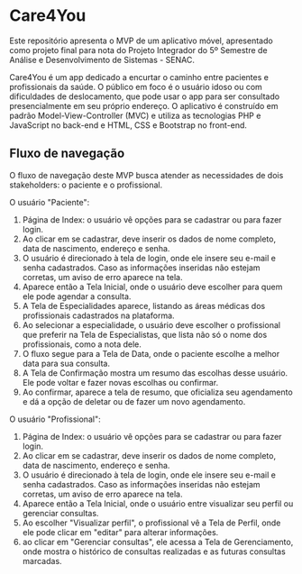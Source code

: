# Care4You
Este repositório apresenta o MVP de um aplicativo móvel, apresentado como projeto final para nota do Projeto Integrador do 5º Semestre de Análise e Desenvolvimento de Sistemas - SENAC.

Care4You é um app dedicado a encurtar o caminho entre pacientes e profissionais da saúde. O público em foco é o usuário idoso ou com dificuldades de deslocamento, que pode usar o app para ser consultado presencialmente em seu próprio endereço.
O aplicativo é construído em padrão Model-View-Controller (MVC) e utiliza as tecnologias PHP e JavaScript no back-end e HTML, CSS e Bootstrap no front-end.

## Fluxo de navegação
O fluxo de navegação deste MVP busca atender as necessidades de dois stakeholders: o paciente e o profissional.

O usuário "Paciente":
1. Página de Index: o usuário vê opções para se cadastrar ou para fazer login.
2. Ao clicar em se cadastrar, deve inserir os dados de nome completo, data de nascimento, endereço e senha.
3. O usuário é direcionado à tela de login, onde ele insere seu e-mail e senha cadastrados. Caso as informações inseridas não estejam corretas, um aviso de erro aparece na tela.
4. Aparece então a Tela Inicial, onde o usuário deve escolher para quem ele pode agendar a consulta.
5. A Tela de Especialidades aparece, listando as áreas médicas dos profissionais cadastrados na plataforma.
6. Ao selecionar a especialidade, o usuário deve escolher o profissional que preferir na Tela de Especialistas, que lista não só o nome dos profissionais, como a nota dele.
7. O fluxo segue para a Tela de Data, onde o paciente escolhe a melhor data para sua consulta.
9. A Tela de Confirmação mostra um resumo das escolhas desse usuário. Ele pode voltar e fazer novas escolhas ou confirmar.
10. Ao confirmar, aparece a tela de resumo, que oficializa seu agendamento e dá a opção de deletar ou de fazer um novo agendamento.

O usuário "Profissional":
1. Página de Index: o usuário vê opções para se cadastrar ou para fazer login.
2. Ao clicar em se cadastrar, deve inserir os dados de nome completo, data de nascimento, endereço e senha.
3. O usuário é direcionado à tela de login, onde ele insere seu e-mail e senha cadastrados. Caso as informações inseridas não estejam corretas, um aviso de erro aparece na tela.
4. Aparece então a Tela Inicial, onde o usuário entre visualizar seu perfil ou gerenciar consultas.
5. Ao escolher "Visualizar perfil", o profissional vê a Tela de Perfil, onde ele pode clicar em "editar" para alterar informações.
6. ao clicar em "Gerenciar consultas", ele acessa a Tela de Gerenciamento, onde mostra o histórico de consultas realizadas e as futuras consultas marcadas. 



